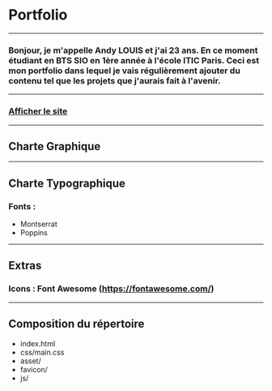 # Portfolio
---------------
### Bonjour, je m'appelle Andy LOUIS et j'ai 23 ans. En ce moment étudiant en BTS SIO en 1ère année à l'école ITIC Paris. Ceci est mon portfolio dans lequel je vais régulièrement ajouter du contenu tel que les projets que j'aurais fait à l'avenir.
---------------
### [Afficher le site](https://andyl94.github.io/Current_Portfolio/)
---------------
## Charte Graphique
---------------
## Charte Typographique
### Fonts :
- Montserrat
- Poppins
---------------
## Extras
### Icons : Font Awesome (https://fontawesome.com/)
---------------
## Composition du répertoire
* index.html
* css/main.css
* asset/
* favicon/
* js/